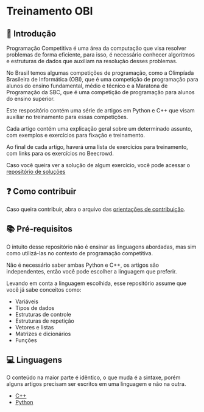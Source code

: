 # Treinamento OBI

## 🤵 Introdução

Programação Competitiva é uma área da computação que visa resolver problemas de forma eficiente, para isso, é necessário conhecer algoritmos e estruturas de dados que auxiliam na resolução desses problemas.

No Brasil temos algumas competições de programação, como a Olimpíada Brasileira de Informática (OBI), que é uma competição de programação para alunos do ensino fundamental, médio e técnico e a Maratona de Programação da SBC, que é uma competição de programação para alunos do ensino superior.

Este respositório contém uma série de artigos em Python e C++ que visam auxiliar no treinamento para essas competições.

Cada artigo contém uma explicação geral sobre um determinado assunto, com exemplos e exercícios para fixação e treinamento.

Ao final de cada artigo, haverá uma lista de exercícios para treinamento, com links para os exercícios no Beecrowd.

Caso você queira ver a solução de algum exercício, você pode acessar o [repositório de soluções](https://github.com/falcao-g/beecrowd)

## ❓ Como contribuir

Caso queira contribuir, abra o arquivo das [orientações de contribuição](CONTRIBUTING.md).

## 📚 Pré-requisitos

O intuito desse repositório não é ensinar as linguagens abordadas, mas sim como utilizá-las no contexto de programação competitiva.

Não é necessário saber ambas Python e C++, os artigos são independentes, então você pode escolher a linguagem que preferir.

Levando em conta a linguagem escolhida, esse repositório assume que você já sabe conceitos como:

- Variáveis
- Tipos de dados
- Estruturas de controle
- Estruturas de repetição
- Vetores e listas
- Matrizes e dicionários
- Funções

## 💻 Linguagens

O conteúdo na maior parte é idẽntico, o que muda é a sintaxe, porém alguns artigos precisam ser escritos em uma linguagem e não na outra.

- [C++](C++/README.md)
- [Python](Python/README.md)
